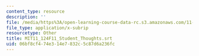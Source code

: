 ```yaml
---
content_type: resource
description: ''
file: /media/https%3A/open-learning-course-data-rc.s3.amazonaws.com/11-124-introduction-to-education-looking-forward-and-looking-back-on-education-fall-2011/06bf8cf474e314e7832c5c87d6a236fc_MIT11_124F11_Student_Thoughts.srt
file_type: application/x-subrip
resourcetype: Other
title: MIT11_124F11_Student_Thoughts.srt
uid: 06bf8cf4-74e3-14e7-832c-5c87d6a236fc
---
```

